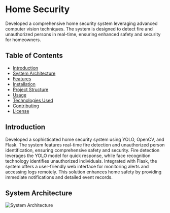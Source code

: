 # Home Security

Developed a comprehensive home security system leveraging advanced computer vision techniques. The system is designed to detect fire and unauthorized persons in real-time, ensuring enhanced safety and security for homeowners.

## Table of Contents

- [Introduction](#introduction)
- [System Architecture](#system-architecture)
- [Features](#features)
- [Installation](#installation)
- [Project Structure](#project-structure)
- [Usage](#usage)
- [Technologies Used](#technologies-used)
- [Contributing](#contributing)
- [License](#license)

## Introduction

Developed a sophisticated home security system using YOLO, OpenCV, and Flask. The system features real-time fire detection and unauthorized person identification, ensuring comprehensive safety and security. Fire detection leverages the YOLO model for quick response, while face recognition technology identifies unauthorized individuals. Integrated with Flask, the system offers a user-friendly web interface for monitoring alerts and accessing logs remotely. This solution enhances home safety by providing immediate notifications and detailed event records.

## System Architecture

![System Architecture](SystemArichitecture.png)
